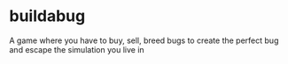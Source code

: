# buildabug
A game where you have to buy, sell, breed bugs to create the perfect bug and escape the simulation you live in
